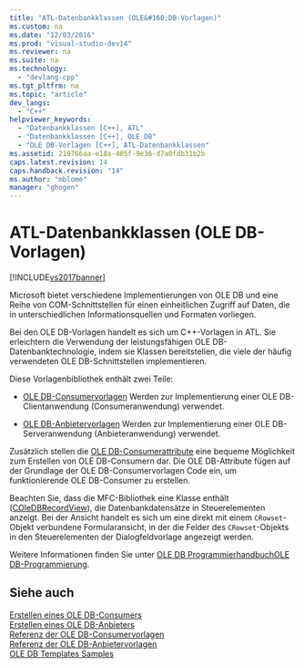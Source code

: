 ```yaml
---
title: "ATL-Datenbankklassen (OLE&#160;DB-Vorlagen)"
ms.custom: na
ms.date: "12/03/2016"
ms.prod: "visual-studio-dev14"
ms.reviewer: na
ms.suite: na
ms.technology: 
  - "devlang-cpp"
ms.tgt_pltfrm: na
ms.topic: "article"
dev_langs: 
  - "C++"
helpviewer_keywords: 
  - "Datenbankklassen [C++], ATL"
  - "Datenbankklassen [C++], OLE DB"
  - "OLE DB-Vorlagen [C++], ATL-Datenbankklassen"
ms.assetid: 219766aa-e18a-405f-9e36-d7a0fdb31b2b
caps.latest.revision: 14
caps.handback.revision: "14"
ms.author: "mblome"
manager: "ghogen"
---
```

# ATL-Datenbankklassen (OLE&#160;DB-Vorlagen)
[!INCLUDE[vs2017banner](../assembler/inline/includes/vs2017banner.md)]

Microsoft bietet verschiedene Implementierungen von OLE DB und eine Reihe von COM\-Schnittstellen für einen einheitlichen Zugriff auf Daten, die in unterschiedlichen Informationsquellen und Formaten vorliegen.  
  
 Bei den OLE DB\-Vorlagen handelt es sich um C\+\+\-Vorlagen in ATL. Sie erleichtern die Verwendung der leistungsfähigen OLE DB\-Datenbanktechnologie, indem sie Klassen bereitstellen, die viele der häufig verwendeten OLE DB\-Schnittstellen implementieren.  
  
 Diese Vorlagenbibliothek enthält zwei Teile:  
  
-   [OLE DB\-Consumervorlagen](../data/oledb/ole-db-consumer-templates-cpp.md) Werden zur Implementierung einer OLE DB\-Clientanwendung \(Consumeranwendung\) verwendet.  
  
-   [OLE DB\-Anbietervorlagen](../data/oledb/ole-db-provider-templates-cpp.md) Werden zur Implementierung einer OLE DB\-Serveranwendung \(Anbieteranwendung\) verwendet.  
  
 Zusätzlich stellen die [OLE DB\-Consumerattribute](../windows/ole-db-consumer-attributes.md) eine bequeme Möglichkeit zum Erstellen von OLE DB\-Consumern dar.  Die OLE DB\-Attribute fügen auf der Grundlage der OLE DB\-Consumervorlagen Code ein, um funktionierende OLE DB\-Consumer zu erstellen.  
  
 Beachten Sie, dass die MFC\-Bibliothek eine Klasse enthält \([COleDBRecordView](../mfc/reference/coledbrecordview-class.md)\), die Datenbankdatensätze in Steuerelementen anzeigt.  Bei der Ansicht handelt es sich um eine direkt mit einem `CRowset`\-Objekt verbundene Formularansicht, in der die Felder des `CRowset`\-Objekts in den Steuerelementen der Dialogfeldvorlage angezeigt werden.  
  
 Weitere Informationen finden Sie unter [OLE DB Programmierhandbuch](http://go.microsoft.com/fwlink/?LinkId=121548)[OLE DB\-Programmierung](../data/oledb/ole-db-programming.md).  
  
## Siehe auch  
 [Erstellen eines OLE DB\-Consumers](../data/oledb/creating-an-ole-db-consumer.md)   
 [Erstellen eines OLE DB\-Anbieters](../data/oledb/creating-an-ole-db-provider.md)   
 [Referenz der OLE DB\-Consumervorlagen](../data/oledb/ole-db-consumer-templates-reference.md)   
 [Referenz der OLE DB\-Anbietervorlagen](../data/oledb/ole-db-provider-templates-reference.md)   
 [OLE DB Templates Samples](assetId:///08958863-0b5f-41ad-ae99-fca7440c553c)